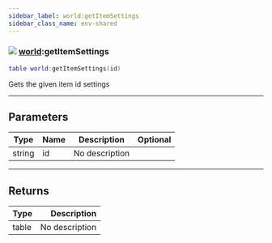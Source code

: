 ```yaml
---
sidebar_label: world:getItemSettings
sidebar_class_name: env-shared
---
```


### ![](/img/wiki/shared.png) [world](../world/README.md):getItemSettings

```lua
table world:getItemSettings(id)
```

Gets the given item id settings<br/>

-----------------
## Parameters

| Type   | Name | Description | Optional |
| ------ | ---- | ----------- | -------: |
| string | id | No description |   |

-----------------
## Returns

| Type   | Description |
| ------ | ----------: |
| table | No description |
